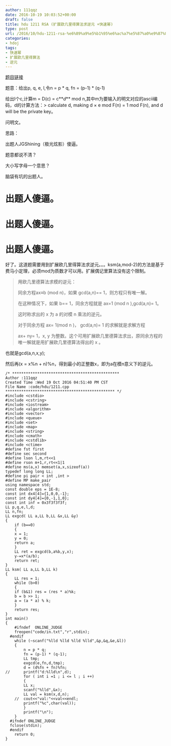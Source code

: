 ```yaml
---
author: 111qqz
date: 2016-10-19 10:03:52+00:00
draft: false
title: hdu 1211 RSA (扩展欧几里得算法求逆元 +快速幂)
type: post
url: /2016/10/hdu-1211-rsa-%e6%89%a9%e5%b1%95%e6%ac%a7%e5%87%a0%e9%87%8c%e5%be%97%e7%ae%97%e6%b3%95%e6%b1%82%e9%80%86%e5%85%83-%e5%bf%ab%e9%80%9f%e5%b9%82/
categories:
- hdoj
tags:
- 快速幂
- 扩展欧几里得算法
- 逆元
---
```


[题目链接](http://acm.hdu.edu.cn/showproblem.php?pid=1211)

题意：给出p, q, e, l,令n = p * q, fn = (p-1) * (q-1)

给出l个c,计算m = D(c) = c**_d_** mod n,其中m为要输入的明文对应的ascii编码，d的计算方法：> calculate d, making d × e mod F(n) = 1 mod F(n), and d will be the private key。

问明文。



思路：

出题人JGShining（极光炫影）傻逼。

题意都说不清？

大小写字母一个意思？

脑袋有坑的出题人。


# **出题人傻逼。**




# **出题人傻逼。**




# **出题人傻逼。**






好了。这道题需要用到扩展欧几里得算法求逆元。。。ksm(a,mod-2)的方法是基于费马小定理，必须mod为质数才可以用。扩展偶记里算法没有这个限制。


<blockquote>

> 
> 

> 
> 

用欧几里德算法求模的逆元：

同余方程ax≡b (mod n)，如果 gcd(a,n)== 1，则方程只有唯一解。

在这种情况下，如果 b== 1，同余方程就是 ax=1 (mod n ),gcd(a,n)= 1。

这时称求出的 x 为 a 的对模 n 乘法的逆元。

对于同余方程 ax= 1(mod n )， gcd(a,n)= 1 的求解就是求解方程

ax+ ny= 1，x, y 为整数。这个可用扩展欧几里德算法求出，原同余方程的唯一解就是用扩展欧几里德算法得出的 x 。


> 
> 

> 
> </blockquote>




也就是gcd(a,n,x,y);




然后再(x = x%n + n)%n，得到最小的正整数x，即为a在模n意义下的逆元。






    
    /* ***********************************************
    Author :111qqz
    Created Time :Wed 19 Oct 2016 04:51:40 PM CST
    File Name :code/hdu/1211.cpp
    ************************************************ */
    #include <cstdio>
    #include <cstring>
    #include <iostream>
    #include <algorithm>
    #include <vector>
    #include <queue>
    #include <set>
    #include <map>
    #include <string>
    #include <cmath>
    #include <cstdlib>
    #include <ctime>
    #define fst first
    #define sec second
    #define lson l,m,rt<<1
    #define rson m+1,r,rt<<1|1
    #define ms(a,x) memset(a,x,sizeof(a))
    typedef long long LL;
    #define pi pair < int ,int >
    #define MP make_pair
    using namespace std;
    const double eps = 1E-8;
    const int dx4[4]={1,0,0,-1};
    const int dy4[4]={0,-1,1,0};
    const int inf = 0x3f3f3f3f;
    LL p,q,e,l,d;
    LL n,fn;
    LL exgcd( LL a,LL b,LL &x,LL &y)
    {
        if (b==0)
        {
    	x = 1;
    	y = 0;
    	return a;
        }
        LL ret = exgcd(b,a%b,y,x);
        y-=x*(a/b);
        return ret;
    }
    LL ksm( LL a,LL b,LL k)
    {
        LL res = 1;
        while (b>0)
        {
    	if (b&1) res = (res * a)%k;
    	b = b >> 1;
    	a = (a * a) % k;
        }
        return res;
    }
    int main()
    {
    	#ifndef  ONLINE_JUDGE 
    	freopen("code/in.txt","r",stdin);
      #endif
    	while (~scanf("%lld %lld %lld %lld",&p,&q,&e,&l))
    	{
    	    n = p * q;
    	    fn = (p-1) * (q-1);
    	    LL tmp;
    	    exgcd(e,fn,d,tmp);
    	    d = (d%fn + fn)%fn;
    //	    printf("d:%lld\n",d);
    	    for ( int i =1 ; i <= l ; i ++)
    	    {
    		LL x;
    		scanf("%lld",&x);
    		LL val = ksm(x,d,n);
    	//	cout<<"val:"<<val<<endl;
    		printf("%c",char(val));
    	    }
    	    printf("\n");
    	}
      #ifndef ONLINE_JUDGE  
      fclose(stdin);
      #endif
        return 0;
    }
    









